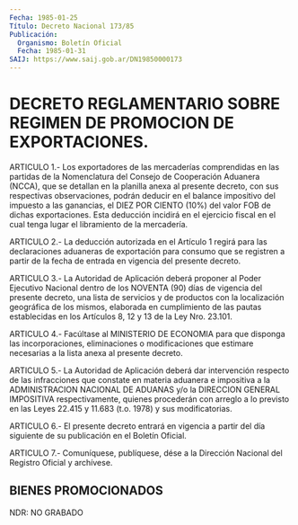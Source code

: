 ```yaml
---
Fecha: 1985-01-25
Título: Decreto Nacional 173/85
Publicación:
  Organismo: Boletín Oficial
  Fecha: 1985-01-31
SAIJ: https://www.saij.gob.ar/DN19850000173
---
```

# DECRETO REGLAMENTARIO SOBRE REGIMEN DE PROMOCION DE EXPORTACIONES.

<a id="1"></a>
ARTICULO  1.-  Los  exportadores de las mercaderías comprendidas en las  partidas  de  la  Nomenclatura   del  Consejo  de  Cooperación Aduanera (NCCA), que se detallan en la  planilla  anexa al presente decreto, con sus respectivas observaciones, podrán  deducir  en  el balance  impositivo  del  impuesto  a  las  ganancias,  el DIEZ POR CIENTO (10%) del valor FOB de dichas exportaciones. Esta  deducción incidirá  en  el  ejercicio  fiscal  en  el  cual  tenga  lugar  el libramiento de la mercadería.

<a id="2"></a>
ARTICULO  2.-  La deducción autorizada en el Artículo 1 regirá para las declaraciones  aduaneras  de  exportación  para  consumo que se registren a partir de la fecha de entrada en vigencia  del presente decreto.

<a id="3"></a>
ARTICULO  3.-  La  Autoridad de Aplicación deberá proponer al Poder Ejecutivo Nacional dentro  de los NOVENTA (90) días de vigencia del presente decreto, una lista  de  servicios  y  de  productos con la localización  geográfica  de los mismos, elaborada en  cumplimiento de las pautas establecidas  en  los  Artículos 8, 12 y 13 de la Ley Nro. 23.101.

<a id="4"></a>
ARTICULO  4.- Facúltase al MINISTERIO DE ECONOMIA para que disponga las incorporaciones,  eliminaciones  o  modificaciones que estimare necesarias a la lista anexa al presente decreto.

<a id="5"></a>
ARTICULO  5.-  La  Autoridad  de Aplicación deberá dar intervención respecto de las infracciones que  constate  en  materia  aduanera e impositiva    a  la  ADMINISTRACION  NACIONAL  DE  ADUANAS  y/o  la DIRECCION GENERAL  IMPOSITIVA  respectivamente,  quienes procederán con arreglo a lo previsto en las Leyes 22.415 y 11.683  (t.o. 1978) y sus modificatorias.

<a id="6"></a>
ARTICULO  6.-  El presente decreto entrará en vigencia a partir del día siguiente de su publicación en el Boletín Oficial.

<a id="7"></a>
ARTICULO  7.- Comuníquese, publíquese, dése a la Dirección Nacional del Registro Oficial y archívese.

## BIENES PROMOCIONADOS

<a id="1"></a>
NDR: NO GRABADO